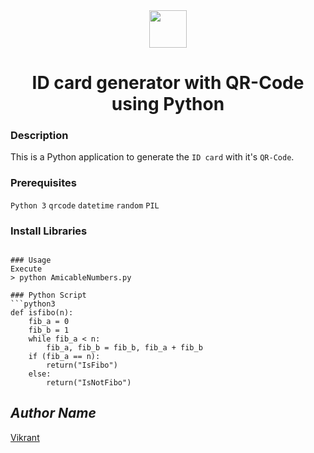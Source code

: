 <div align="center">
  <img height="60" src="https://user-images.githubusercontent.com/85709371/156916372-d8c1bbdd-5fe9-40d1-a250-5a1d4d454832.png">
</div>

<h1 align="center">ID card generator with QR-Code using Python</h1>

### Description
This is a Python application to generate the `ID card` with it's `QR-Code`.

### Prerequisites
`Python 3` `qrcode` `datetime` `random` `PIL`

### Install Libraries
```python3

### Usage
Execute 
> python AmicableNumbers.py

### Python Script
```python3
def isfibo(n):
    fib_a = 0
    fib_b = 1
    while fib_a < n:
        fib_a, fib_b = fib_b, fib_a + fib_b
    if (fib_a == n):
        return("IsFibo")
    else:
        return("IsNotFibo")
```

## *Author Name*
[Vikrant](https://github.com/vikrant-v28)
